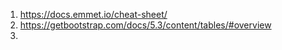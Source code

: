 1. https://docs.emmet.io/cheat-sheet/
2. https://getbootstrap.com/docs/5.3/content/tables/#overview
3. 
